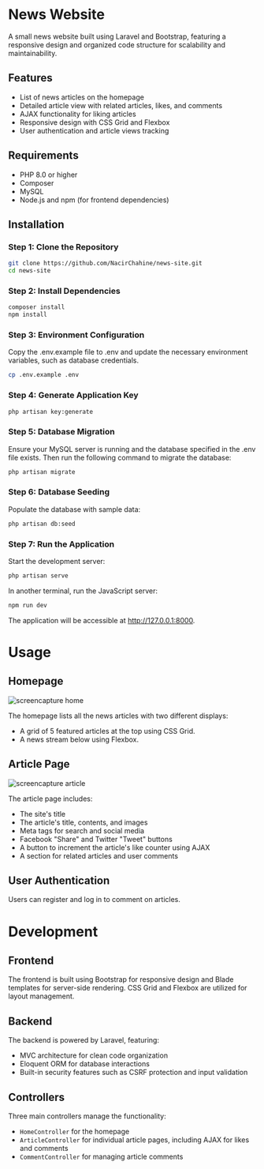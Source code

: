 # News Website

A small news website built using Laravel and Bootstrap, featuring a responsive design and organized code structure for scalability and maintainability.

## Features

- List of news articles on the homepage
- Detailed article view with related articles, likes, and comments
- AJAX functionality for liking articles
- Responsive design with CSS Grid and Flexbox
- User authentication and article views tracking

## Requirements

- PHP 8.0 or higher
- Composer
- MySQL
- Node.js and npm (for frontend dependencies)

## Installation

### Step 1: Clone the Repository
```bash
git clone https://github.com/NacirChahine/news-site.git
cd news-site
```

### Step 2: Install Dependencies

```bash
composer install
npm install
```

### Step 3: Environment Configuration

Copy the .env.example file to .env and update the necessary environment variables, such as database credentials.
```bash
cp .env.example .env
```

### Step 4: Generate Application Key

```bash
php artisan key:generate
```

### Step 5: Database Migration

Ensure your MySQL server is running and the database specified in the .env file exists. Then run the following command to migrate the database:
```bash
php artisan migrate
```

### Step 6: Database Seeding

Populate the database with sample data:
```bash
php artisan db:seed
```

### Step 7: Run the Application

Start the development server:
```bash
php artisan serve
```
In another terminal, run the JavaScript server:
```bash
npm run dev
```
The application will be accessible at http://127.0.0.1:8000.

# Usage

## Homepage

![screencapture home](https://github.com/NacirChahine/news-site/assets/120245923/2a30be52-034b-44f3-b368-adf182ed8123)


The homepage lists all the news articles with two different displays:

- A grid of 5 featured articles at the top using CSS Grid.
- A news stream below using Flexbox.

## Article Page

![screencapture article](https://github.com/NacirChahine/news-site/assets/120245923/7733b98a-d84c-4ee4-b055-ce132296ca0e)

The article page includes:

- The site's title
- The article's title, contents, and images
- Meta tags for search and social media
- Facebook "Share" and Twitter "Tweet" buttons
- A button to increment the article's like counter using AJAX
- A section for related articles and user comments

## User Authentication

Users can register and log in to comment on articles.

# Development

## Frontend

The frontend is built using Bootstrap for responsive design and Blade templates for server-side rendering. CSS Grid and Flexbox are utilized for layout management.

## Backend

The backend is powered by Laravel, featuring:

- MVC architecture for clean code organization
- Eloquent ORM for database interactions
- Built-in security features such as CSRF protection and input validation

## Controllers

Three main controllers manage the functionality:

- `HomeController` for the homepage
- `ArticleController` for individual article pages, including AJAX for likes and comments
- `CommentController` for managing article comments
